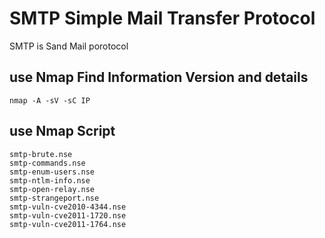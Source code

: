 # SMTP Simple Mail Transfer Protocol

SMTP is Sand Mail porotocol 


## use Nmap Find Information Version and details

    nmap -A -sV -sC IP

## use Nmap Script 

    smtp-brute.nse
    smtp-commands.nse
    smtp-enum-users.nse
    smtp-ntlm-info.nse
    smtp-open-relay.nse
    smtp-strangeport.nse
    smtp-vuln-cve2010-4344.nse
    smtp-vuln-cve2011-1720.nse
    smtp-vuln-cve2011-1764.nse
